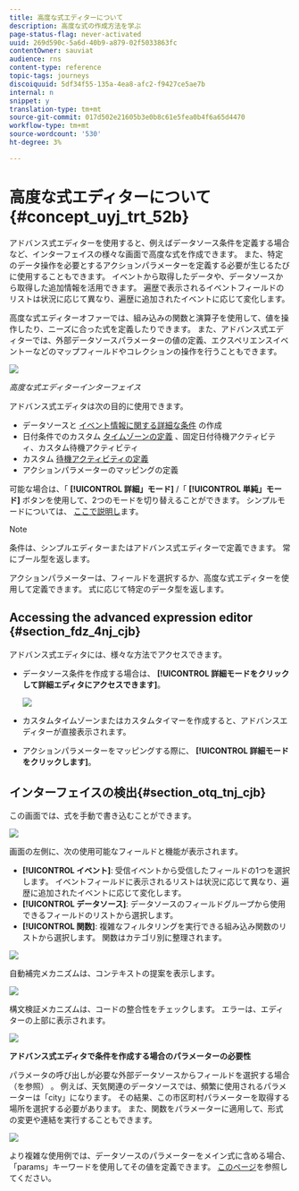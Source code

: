 ```yaml
---
title: 高度な式エディターについて
description: 高度な式の作成方法を学ぶ
page-status-flag: never-activated
uuid: 269d590c-5a6d-40b9-a879-02f5033863fc
contentOwner: sauviat
audience: rns
content-type: reference
topic-tags: journeys
discoiquuid: 5df34f55-135a-4ea8-afc2-f9427ce5ae7b
internal: n
snippet: y
translation-type: tm+mt
source-git-commit: 017d502e21605b3e0b8c61e5fea0b4f6a65d4470
workflow-type: tm+mt
source-wordcount: '530'
ht-degree: 3%

---
```



# 高度な式エディターについて {#concept_uyj_trt_52b}

アドバンス式エディターを使用すると、例えばデータソース条件を定義する場合など、インターフェイスの様々な画面で高度な式を作成できます。
また、特定のデータ操作を必要とするアクションパラメーターを定義する必要が生じるたびに使用することもできます。 イベントから取得したデータや、データソースから取得した追加情報を活用できます。 遍歴で表示されるイベントフィールドのリストは状況に応じて異なり、遍歴に追加されたイベントに応じて変化します。

高度な式エディターオファーでは、組み込みの関数と演算子を使用して、値を操作したり、ニーズに合った式を定義したりできます。 また、アドバンス式エディターでは、外部データソースパラメーターの値の定義、エクスペリエンスイベントーなどのマップフィールドやコレクションの操作を行うこともできます。

![](../assets/journey65.png)

_高度な式エディターインターフェイス_

アドバンス式エディタは次の目的に使用できます。

* データソースと [イベント情報に関する詳細な条件](../building-journeys/condition-activity.md#about_condition) の作成
* 日付条件でのカスタム [タイムゾーンの定義](../building-journeys/timezone-management.md) 、固定日付待機アクティビティ、カスタム待機アクティビティ
* カスタム [待機アクティビティの定義](../building-journeys/wait-activity.md#custom)
* アクションパラメーターのマッピングの定義

可能な場合は、「 **[!UICONTROL 詳細」モード]** /「 **[!UICONTROL 単純」モード]** ボタンを使用して、2つのモードを切り替えることができます。 シンプルモードについては、 [ここで説明し](../building-journeys/condition-activity.md#about_condition)ます。

>[!NOTE]
>
>条件は、シンプルエディターまたはアドバンス式エディターで定義できます。 常にブール型を返します。
>
>アクションパラメーターは、フィールドを選択するか、高度な式エディターを使用して定義できます。 式に応じて特定のデータ型を返します。

## Accessing the advanced expression editor {#section_fdz_4nj_cjb}

アドバンス式エディタには、様々な方法でアクセスできます。

* データソース条件を作成する場合は、 **[!UICONTROL 詳細モードをクリックして詳細エディタにアクセスできます]**。

   ![](../assets/journeyuc2_33.png)

* カスタムタイムゾーンまたはカスタムタイマーを作成すると、アドバンスエディターが直接表示されます。
* アクションパラメーターをマッピングする際に、 **[!UICONTROL 詳細モードをクリックします]**。

## インターフェイスの検出{#section_otq_tnj_cjb}

この画面では、式を手動で書き込むことができます。

![](../assets/journey70.png)

画面の左側に、次の使用可能なフィールドと機能が表示されます。

* **[!UICONTROL イベント]**: 受信イベントから受信したフィールドの1つを選択します。 イベントフィールドに表示されるリストは状況に応じて異なり、遍歴に追加されたイベントに応じて変化します。
* **[!UICONTROL データソース]**: データソースのフィールドグループから使用できるフィールドのリストから選択します。
* **[!UICONTROL 関数]**: 複雑なフィルタリングを実行できる組み込み関数のリストから選択します。 関数はカテゴリ別に整理されます。

![](../assets/journey65.png)

自動補完メカニズムは、コンテキストの提案を表示します。

![](../assets/journey68.png)

構文検証メカニズムは、コードの整合性をチェックします。 エラーは、エディターの上部に表示されます。

![](../assets/journey69.png)

**アドバンス式エディタで条件を作成する場合のパラメーターの必要性**

パラメータの呼び出しが必要な外部データソースからフィールドを選択する場合（を参照） [](../datasource/external-data-sources.md)。 例えば、天気関連のデータソースでは、頻繁に使用されるパラメーターは「city」になります。 その結果、この市区町村パラメーターを取得する場所を選択する必要があります。 また、関数をパラメーターに適用して、形式の変更や連結を実行することもできます。

![](../assets/journeyuc2_19.png)

より複雑な使用例では、データソースのパラメーターをメイン式に含める場合、「params」キーワードを使用してその値を定義できます。 [このページ](../expression/field-references.md)を参照してください。
